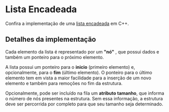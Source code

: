 # Lista Encadeada

Confira a implementação de uma [lista encadeada](listaEncadeada.cpp) em C++.

## Detalhes da implementação

Cada elemento da lista é representado por um **"nó"** , que possui dados e também um ponteiro para o próximo elemento.

A lista possui um ponteiro para o **inicio** (primeiro elemento) e, opcionalmente, para o **fim** (último elemento). O ponteiro para o último elemento tem em vista a maior facilidade para a inserção de um novo elemento e também para remoções no fim da estrutura.

Opcionalmente, pode ser incluído na fila um **atributo tamanho**, que informa o número de nós presentes na estrutura. Sem essa informação, a estrutura deve ser percorrida por completo para que seu tamanho seja determinado.